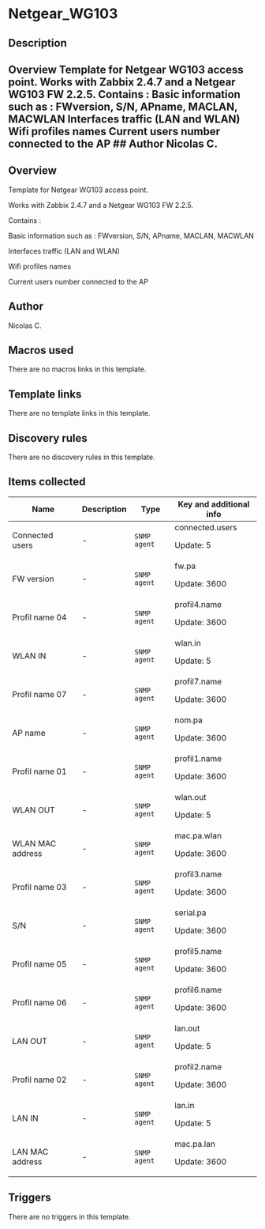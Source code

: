 # Netgear_WG103

## Description

## Overview Template for Netgear WG103 access point. Works with Zabbix 2.4.7 and a Netgear WG103 FW 2.2.5. Contains : Basic information such as : FWversion, S/N, APname, MACLAN, MACWLAN Interfaces traffic (LAN and WLAN) Wifi profiles names Current users number connected to the AP ## Author Nicolas C. 

## Overview

Template for Netgear WG103 access point.


Works with Zabbix 2.4.7 and a Netgear WG103 FW 2.2.5.


 


Contains :


Basic information such as : FWversion, S/N, APname, MACLAN, MACWLAN


Interfaces traffic (LAN and WLAN)


Wifi profiles names


Current users number connected to the AP



## Author

Nicolas C.

## Macros used

There are no macros links in this template.

## Template links

There are no template links in this template.

## Discovery rules

There are no discovery rules in this template.

## Items collected

|Name|Description|Type|Key and additional info|
|----|-----------|----|----|
|Connected users|<p>-</p>|`SNMP agent`|connected.users<p>Update: 5</p>|
|FW version|<p>-</p>|`SNMP agent`|fw.pa<p>Update: 3600</p>|
|Profil name 04|<p>-</p>|`SNMP agent`|profil4.name<p>Update: 3600</p>|
|WLAN IN|<p>-</p>|`SNMP agent`|wlan.in<p>Update: 5</p>|
|Profil name 07|<p>-</p>|`SNMP agent`|profil7.name<p>Update: 3600</p>|
|AP name|<p>-</p>|`SNMP agent`|nom.pa<p>Update: 3600</p>|
|Profil name 01|<p>-</p>|`SNMP agent`|profil1.name<p>Update: 3600</p>|
|WLAN OUT|<p>-</p>|`SNMP agent`|wlan.out<p>Update: 5</p>|
|WLAN MAC address|<p>-</p>|`SNMP agent`|mac.pa.wlan<p>Update: 3600</p>|
|Profil name 03|<p>-</p>|`SNMP agent`|profil3.name<p>Update: 3600</p>|
|S/N|<p>-</p>|`SNMP agent`|serial.pa<p>Update: 3600</p>|
|Profil name 05|<p>-</p>|`SNMP agent`|profil5.name<p>Update: 3600</p>|
|Profil name 06|<p>-</p>|`SNMP agent`|profil6.name<p>Update: 3600</p>|
|LAN OUT|<p>-</p>|`SNMP agent`|lan.out<p>Update: 5</p>|
|Profil name 02|<p>-</p>|`SNMP agent`|profil2.name<p>Update: 3600</p>|
|LAN IN|<p>-</p>|`SNMP agent`|lan.in<p>Update: 5</p>|
|LAN MAC address|<p>-</p>|`SNMP agent`|mac.pa.lan<p>Update: 3600</p>|
## Triggers

There are no triggers in this template.

